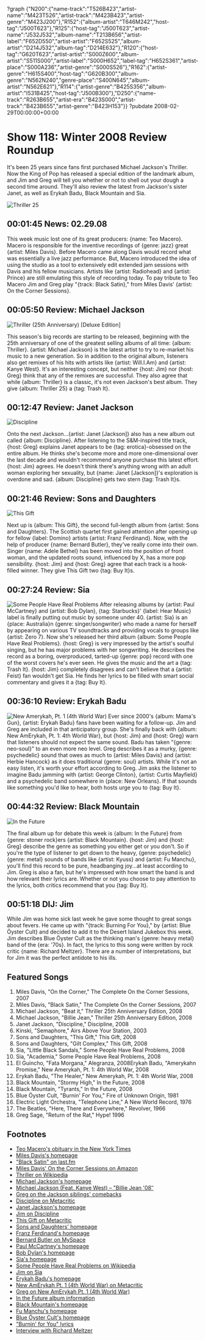 ?graph {"N200":{"name-track":"T526B423","artist-name":"M423T526","artist-track":"M423B423","artist-genre":"M423J200"},"R152":{"album-artist":"T646M242","host-tag":"J500T623"},"R125":{"host-tag":"J500T623","artist-name":"J532J532","album-name":"T213B656","artist-label":"F652D550","artist-artist":"F652S525","album-artist":"D214J532","album-tag":"D214E632"},"R120":{"host-tag":"G620T623","artist-artist":"S000Z600","album-artist":"S511S000","artist-label":"S000H652","label-tag":"H652S361","artist-place":"S000A236","artist-genre":"S000S526"},"R162":{"artist-genre":"H615S400","host-tag":"G620B300","album-genre":"N562N240","genre-place":"S400N645","album-artist":"N562E621"},"R114":{"artist-genre":"B425S356","album-artist":"I531B425","host-tag":"J500B300"},"D250":{"name-track":"R263B655","artist-era":"B423S000","artist-track":"B423B655","artist-genre":"B423H153"}}
?pubdate 2008-02-29T00:00:00+00:00

# Show 118: Winter 2008 Review Roundup
It's been 25 years since fans first purchased Michael Jackson's Thriller. Now the King of Pop has released a special edition of the landmark album, and Jim and Greg will tell you whether or not to shell out your dough a second time around. They'll also review the latest from Jackson's sister Janet, as well as Erykah Badu, Black Mountain and Sia.

![Thriller 25](http://static.soundopinions.org/images/2008/thriller25.jpg)

## 00:01:45 News: 02.29.08
This week music lost one of its great producers: {name: Teo Macero}. Macero is responsible for the inventive recordings of {genre: jazz} great {artist: Miles Davis}. Before Macero came along Davis would record what was essentially a live jazz performance. But, Macero introduced the idea of using the studio as a tool to extensively edit extended jam sessions with Davis and his fellow musicians. Artists like {artist: Radiohead} and {artist: Prince} are still emulating this style of recording today. To pay tribute to Teo Macero Jim and Greg play "{track: Black Satin}," from Miles Davis' {artist: On the Corner Sessions}.

## 00:05:50 Review: Michael Jackson
![Thriller (25th Anniversary) [Deluxe Edition]](http://is1.mzstatic.com/image/thumb/Music60/v4/2d/54/b0/2d54b08e-f7c5-2e22-91b6-5ace45e4c2db/source/600x600bb.jpg "32940/273048762")

This season's big records are starting to be released, beginning with the 25th anniversary of one of the greatest selling albums of all time: {album: Thriller}. {artist: Michael Jackson} is the latest artist to try to re-market his music to a new generation. So in addition to the original album, listeners also get remixes of his hits with artists like {artist: Will.I.Am} and {artist: Kanye West}. It's an interesting concept, but neither {host: Jim} nor {host: Greg} think that any of the remixes are successful. They also agree that while {album: Thriller} is a classic, it's not even Jackson's best album. They give {album: Thriller 25} a {tag: Trash It}.

## 00:12:47 Review: Janet Jackson
![Discipline](http://is2.mzstatic.com/image/thumb/Music/v4/26/ab/b6/26abb6b3-525b-582f-05a9-f0166f1f29d0/source/600x600bb.jpg "621729711/274618723")

Onto the next Jackson...{artist: Janet [Jackson]} also has a new album out called {album: Discipline}. After listening to the S&M-inspired title track, {host: Greg} explains Janet appears to be {tag: erotica}-obsessed on the entire album. He thinks she's become more and more one-dimensional over the last decade and wouldn't recommend anyone purchase this latest effort. {host: Jim} agrees. He doesn't think there's anything wrong with an adult woman exploring her sexuality, but {name: Janet [Jackson]}'s exploration is overdone and sad. {album: Discipline} gets two stern {tag: Trash It}s.

## 00:21:46 Review: Sons and Daughters
![This Gift](http://is4.mzstatic.com/image/thumb/Music/v4/26/5d/74/265d7424-fb3f-f03b-2191-4d6757a557e6/source/600x600bb.jpg "46927094/272029087")

Next up is {album: This Gift}, the second full-length album from {artist: Sons and Daughters}. The Scottish quartet first gained attention after opening up for fellow {label: Domino} artists {artist: Franz Ferdinand}. Now, with the help of producer {name: Bernard Butler}, they've really come into their own. Singer {name: Adele Bethel} has been moved into the position of front woman, and the updated roots sound, influenced by X, has a more pop sensibility. {host: Jim} and {host: Greg} agree that each track is a hook-filled winner. They give This Gift two {tag: Buy It}s.

## 00:27:24 Review: Sia
![Some People Have Real Problems](https://images-na.ssl-images-amazon.com/images/I/51wfQPQqCkL.jpg "13493906/270714547")
After releasing albums by {artist: Paul McCartney} and {artist: Bob Dylan}, {tag: Starbucks}' {label: Hear Music} label is finally putting out music by someone under 40. {artist: Sia} is an {place: Australia}n {genre: singer/songwriter} who made a name for herself by appearing on various TV soundtracks and providing vocals to groups like {artist: Zero 7}. Now she's released her third album {album: Some People Have Real Problems}. {host: Greg} is very impressed by the artist's soulful singing, but he has major problems with her songwriting. He describes the record as a boring, overproduced, tarted-up {genre: pop} record with one of the worst covers he's ever seen. He gives the music and the art a {tag: Trash It}. {host: Jim} completely disagrees and can't believe that a {artist: Feist} fan wouldn't get Sia. He finds her lyrics to be filled with smart social commentary and gives it a {tag: Buy It}.

## 00:36:10 Review: Erykah Badu
![New Amerykah, Pt. 1 (4th World War)](https://upload.wikimedia.org/wikipedia/en/d/d4/Erykah_Badu_-_New_Amerykah.jpg "54556/274231990")
Ever since 2000's {album: Mama's Gun}, {artist: Erykah Badu} fans have been waiting for a follow-up. Jim and Greg are included in that anticipatory group. She's finally back with {album: New AmErykah, Pt. 1: 4th World War}, but {host: Jim} and {host: Greg} warn that listeners should not expect the same sound. Badu has taken "{genre: neo-soul}" to an even more neo level. Greg describes it as a murky, {genre: psychedelic} sound that owes as much to {artist: Miles Davis} and {artist: Herbie Hancock} as it does traditional {genre: soul} artists. While it's not an easy listen, it's worth your effort according to Greg. Jim asks the listener to imagine Badu jamming with {artist: George Clinton}, {artist: Curtis Mayfield} and a psychedelic band somewhere in {place: New Orleans}. If that sounds like something you'd like to hear, both hosts urge you to {tag: Buy It}.

## 00:44:32 Review: Black Mountain
![In the Future](http://is1.mzstatic.com/image/thumb/Music6/v4/45/b2/60/45b26060-f7ff-b925-98ac-18800c1df043/source/600x600bb.jpg "41824629/841018949")

The final album up for debate this week is {album: In the Future} from {genre: stoner rock}ers {artist: Black Mountain}. {host: Jim} and {host: Greg} describe the genre as something you either get or you don't. So if you're the type of listener to get down to the heavy, {genre: psychedelic} {genre: metal} sounds of bands like {artist: Kyuss} and {artist: Fu Manchu}, you'll find this record to be pure, headbanging joy...at least according to Jim. Greg is also a fan, but he's impressed with how smart the band is and how relevant their lyrics are. Whether or not you choose to pay attention to the lyrics, both critics recommend that you {tag: Buy It}.

## 00:51:18 DIJ: Jim
While Jim was home sick last week he gave some thought to great songs about fevers. He came up with "{track: Burning For You}," by {artist: Blue Öyster Cult} and decided to add it to the Desert Island Jukebox this week. Jim describes Blue Öyster Cult as the thinking man's {genre: heavy metal} band of the {era: '70s}. In fact, the lyrics to this song were written by rock critic {name: Richard Meltzer}. There are a number of interpretations, but for Jim it was the perfect antidote to his ills.

## Featured Songs
1. Miles Davis, "On the Corner," The Complete On the Corner Sessions, 2007
2. Miles Davis, "Black Satin," The Complete On the Corner Sessions, 2007
3. Michael Jackson, "Beat it," Thriller 25th Anniversary Edition, 2008
4. Michael Jackson, "Billie Jean," Thriller 25th Anniversary Edition, 2008
5. Janet Jackson, "Discipline," Discipline, 2008
6. Kinski, "Semaphore," Airs Above Your Station, 2003
7. Sons and Daughters, "This Gift," This Gift, 2008
8. Sons and Daughters, "Gilt Complex," This Gift, 2008
9. Sia, "Little Black Sandals," Some People Have Real Problems, 2008
10. Sia, "Academia," Some People Have Real Problems, 2008
11. El Guincho, "Fata Morgana," Alegranza, 2008Erykah Badu, "Amerykahn Promise," New Amerykah, Pt. 1: 4th World War, 2008
12. Erykah Badu, "The Healer," New Amerykah, Pt. 1: 4th World War, 2008
13. Black Mountain, "Stormy High," In the Future, 2008
14. Black Mountain, "Tyrants," In the Future, 2008
15. Blue Öyster Cult, "Burnin' For You," Fire of Unknown Origin, 1981
16. Electric Light Orchestra, "Telephone Line," A New World Record, 1976
17. The Beatles, "Here, There and Everywhere," Revolver, 1966
18. Greg Sage, "Return of the Rat," Hype! 1996

## Footnotes
- [Teo Macero's obituary in the New York Times](http://www.nytimes.com/2008/02/22/arts/music/22macero.html?_r=1&ref=music&oref=slogin)
- [Miles Davis's homepage](http://www.milesdavis.com/)
- ["Black Satin" on last.fm](http://www.last.fm/music/Miles+Davis/_/Black+Satin)
- [Miles Davis' On the Corner Sessions on Amazon](http://www.amazon.com/Corner-Miles-Davis/dp/B00004VWAF)
- [Thriller on Wikipedia](http://en.wikipedia.org/wiki/Thriller_(album))
- [Michael Jackson's homepage](http://www.michaeljackson.com/)
- [Michael Jackson (Feat. Kanye West) – "Billie Jean '08″](http://stereogum.com/archives/video/new-michael-jackson-feat-kanye-west-billie-jean-08_007546.html)
- [Greg on the Jackson siblings' comebacks](http://leisureblogs.chicagotribune.com/turn_it_up/2008/02/janet-jackson-a.html#more)
- [Discipline on Metacritic](http://www.metacritic.com/music/artists/jacksonjanet/discipline?q=discipline)
- [Janet Jackson's homepage](http://www.janetjackson.com/)
- [Jim on Discipline](http://www.jimdero.com/News2008/SpinControlFeb24.htm)
- [This Gift on Metacritic](http://www.metacritic.com/music/artists/sonsanddaughters/thisgift?q=this%20gift)
- [Sons and Daughters' homepage](http://www.sonsanddaughtersloveyou.com/)
- [Franz Ferdinand's homepage](http://www.franzferdinand.co.uk/)
- [Bernard Butler on MySpace](https://myspace.com/bernardbutler)
- [Paul McCartney's homepage](http://www.paulmccartney.com/)
- [Bob Dylan's homepage](http://www.bobdylan.com/)
- [Sia's homepage](http://www.siamusic.net/)
- [Some People Have Real Problems on Wikipedia](http://en.wikipedia.org/wiki/Some_People_Have_Real_Problems)
- [Jim on Sia](http://blogs.suntimes.com/derogatis/2008/02/taking_a_bath_with_sia_1.html)
- [Erykah Badu's homepage](http://www.erykahbadu.com/)
- [New AmErykah Pt. 1 (4th World War) on Metacritic](http://www.metacritic.com/music/artists/baduerykah/newamerykah?q=erykah%20badu)
- [Greg on New AmErykah Pt. 1 (4th World War)](http://leisureblogs.chicagotribune.com/turn_it_up/2008/02/erykah-badu-tun.html#more)
- [In the Future album information](http://www.jagjaguwar.com/onesheet.php?cat=jag090)
- [Black Mountain's homepage](http://www.blackmountainarmy.com/)
- [Fu Manchu's homepage](http://www.fu-manchu.com/)
- [Blue Öyster Cult's homepage](http://www.blueoystercult.com/)
- ["Burnin' for You" lyrics](http://www.stlyrics.com/lyrics/joedirt/burninforyou.htm)
- [Interview with Richard Meltzer](http://www.furious.com/perfect/meltzer.html)
